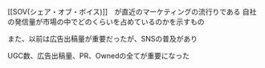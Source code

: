 [[SOV(シェア・オブ・ボイス)]]　が直近のマーケティングの流行りである
自社の発信量が市場の中でどのくらいを占めているのかを示すもの

また、以前は広告出稿量が重要だったが、SNSの普及があり

UGC数、広告出稿量、PR、Ownedの全てが重要になった